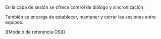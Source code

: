 En la capa de sesión se ofrece control de diálogo y sincronización

También se encarga de establecer, mantener y cerrar las sesiones entre equipos.

[[Modelo de referencia OSI]]
